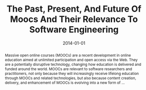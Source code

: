 ---
title: "The Past, Present, And Future Of Moocs And Their Relevance To Software Engineering"
abstract: "Massive open online courses (MOOCs) are a recent development in online education aimed at unlimited participation and open access via the Web. They are a potentially disruptive technology, changing how education is delivered and funded around the world. MOOCs are relevant to software researchers and practitioners, not only because they will increasingly receive lifelong education through MOOCs and related technologies, but also because content creation, delivery, and enhancement of MOOCs is evolving into a new form of …"
date: 2014-01-01
venue: "Proceedings of the on Future of Software Engineering, FOSE 2014, Hyderabad, India, May 31 - June 7, 2014"
paperurl: https://dl.acm.org/doi/abs/10.1145/2593882.2593897
authors: "Balakrishnan Dasarathy, Kevin J. Sullivan, Douglas C. Schmidt, Douglas H. Fisher and Adam A. Porter"
awards: ""
---